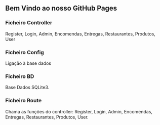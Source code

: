 ## Bem Vindo ao nosso GitHub Pages


### Ficheiro Controller

Register, Login, Admin, Encomendas, Entregas, Restaurantes, Produtos, User

### Ficheiro Config

Ligação à base dados

### Ficheiro BD

Base Dados SQLite3.

### Ficheiro Route

Chama as funções do controller: Register, Login, Admin, Encomendas, Entregas, Restaurantes, Produtos, User.
